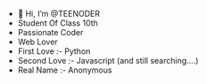 - 👋 Hi, I’m @TEENODER
- Student Of Class 10th
- Passionate Coder
- Web Lover
- First Love :- Python
- Second Love :- Javascript (and still searching....)
- Real Name :- Anonymous

<!---
TEENODER/TEENODER is a ✨ special ✨ repository because its `README.md` (this file) appears on your GitHub profile.
You can click the Preview link to take a look at your changes.
--->
